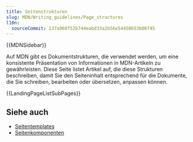 ```yaml
---
title: Seitenstrukturen
slug: MDN/Writing_guidelines/Page_structures
l10n:
  sourceCommit: 137a960f52b744eabd33a2b56e54450653b06f45
---
```


{{MDNSidebar}}

Auf MDN gibt es Dokumentstrukturen, die verwendet werden, um eine konsistente Präsentation von Informationen in MDN-Artikeln zu gewährleisten. Diese Seite listet Artikel auf, die diese Strukturen beschreiben, damit Sie den Seiteninhalt entsprechend für die Dokumente, die Sie schreiben, bearbeiten oder übersetzen, anpassen können.

{{LandingPageListSubPages}}

## Siehe auch

- [Seitentemplates](/de/docs/MDN/Writing_guidelines/Page_structures/Page_types#page_templates)
- [Seitenkomponenten](/de/docs/MDN/Writing_guidelines/Writing_style_guide#page_components)
